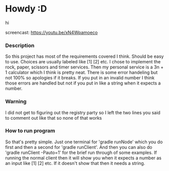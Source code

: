 # Howdy :D

hi 

screencast: https://youtu.be/xN4Wpamoeco

### Description
So this project has most of the requirements covered I think. Should be easy to use. Choices are usually labeled like [1] [2] etc. I chose to implement the rock, paper, scissors and timer services. Then my personal service is a 3n + 1 calculator which I think is pretty neat. There is some error handeling but not 100% so apologies if it breaks. If you put in an invalid number I think those errors are handled but not if you put in like a string when it expects a number. 

### Warning
I did not get to figuring out the registry party so I left the two lines you said to comment out like that so none of that works

### How to run program
So that's pretty simple. Just one terminal for 'gradle runNode' which you do first and then a second for 'gradle runClient'. And then you can also do 'gradle runClient -Pauto=1' for the brief run through of some examples. If running the normal client then it will show you when it expects a number as an input like [1] [2] etc. If it doesn't show that then it needs a string. 
